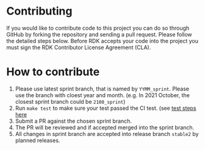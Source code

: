 Contributing
============
If you would like to contribute code to this project you can do so through GitHub by forking the repository
and sending a pull request. Please follow the detailed steps below.
Before RDK accepts your code into the project you must sign the RDK Contributor License Agreement (CLA).

How to contribute
=================
1. Please use latest sprint branch, that is named by `YYMM_sprint`.  Please use the branch with cloest year and month.
(e.g. In 2021 October, the closest sprint branch could be `2108_sprint`)
2. Run `make test` to make sure your test passed the CI test. (see [test steps here](tests/README.md)
3. Submit a PR against the chosen sprint branch.
4. The PR will be reviewed and if accepted merged into the sprint branch.
5. All changes in sprint branch are accepted into release branch `stable2` by planned releases.
